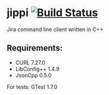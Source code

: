 jippi [![Build Status](https://travis-ci.org/kmichalak/jippi.svg?branch=master)](https://travis-ci.org/kmichalak/jippi)
=====

Jira command line client written in C++


Requirements:
-------------
* CURL		7.27.0
* LibConfig++ 1.4.9
* JsonCpp 0.5.0

For tests:
GTest		1.7.0
